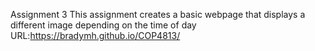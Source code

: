 Assignment 3
This assignment creates a basic webpage that displays a different image depending on the time of day
URL:https://bradymh.github.io/COP4813/
